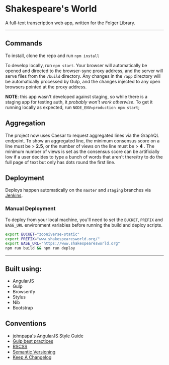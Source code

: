 # Shakespeare's World

A full-text transcription web app, written for the Folger Library.

---

## Commands

To install, clone the repo and run `npm install`

To develop locally, run `npm start`. Your browser will automatically be opened and directed to the browser-sync proxy address, and the server will serve files from the `/build` directory. Any changes in the `/app` directory will be automatically processed by Gulp, and the changes injected to any open browsers pointed at the proxy address.

__NOTE__: this app wasn't developed against staging, so while there is a staging app for testing auth, it _probably won't work otherwise_. To get it running locally as expected, run `NODE_ENV=production npm start`;

## Aggregation

The project now uses Caesar to request aggregated lines via the GraphQL endpoint. To show an aggregated line, the minimum consensus score on a line must be > **2.5**, or the number of views on the line must be > **4** . The minimum number of views is set as the consensus score can be artificially low if a user decides to type a bunch of words that aren't there/try to do the full page of text but only has dots round the first line.

## Deployment

Deploys happen automatically on the `master` and `staging` branches via [Jenkins](https://jenkins.zooniverse.org/job/Zooniverse%20GitHub/job/shakespeares_world/).

### Manual Deployment

To deploy from your local machine, you'll need to set the `BUCKET`, `PREFIX`  and `BASE_URL` environment variables before running the build and deploy scripts.

```sh
export BUCKET="zooniverse-static"
export PREFIX="www.shakespearesworld.org/"
export BASE_URL="https://www.shakespearesworld.org"
npm run build && npm run deploy
```

---

## Built using:

- AngularJS
- Gulp
- Browserify
- Stylus
- Nib
- Bootstrap

## Conventions

- [johnpapa's AngularJS Style Guide](https://github.com/johnpapa/angular-styleguide)
- [Gulp best practices](https://github.com/greypants/gulp-starter)
- [RSCSS](https://github.com/rstacruz/rscss)
- [Semantic Versioning](http://semver.org)
- [Keep A Changelog](http://keepachangelog.com/)
